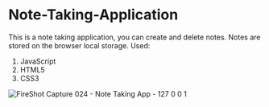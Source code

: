 # Note-Taking-Application

This is a note taking application, you can create and delete notes. Notes are stored on the browser local storage.
Used: 
1. JavaScript
2. HTML5
3. CSS3

![FireShot Capture 024 - Note Taking App - 127 0 0 1](https://github.com/XolaniLan/Note-Taking-Application/assets/140137794/b56af9b8-9405-4bab-8e33-850030983b9e)
